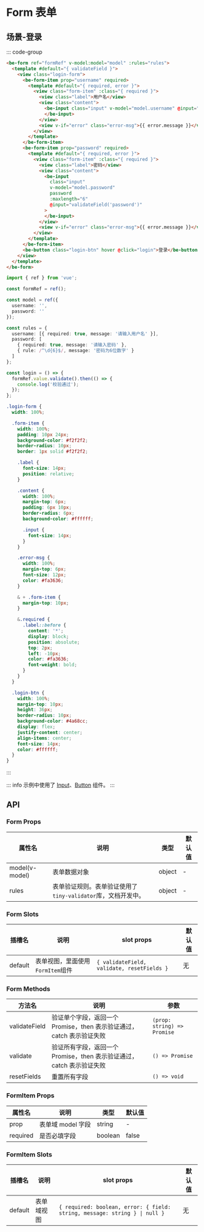 # Form 表单

## 场景-登录

::: code-group

```html [template]
<be-form ref="formRef" v-model:model="model" :rules="rules">
  <template #default="{ validateField }">
    <view class="login-form">
      <be-form-item prop="username" required>
        <template #default="{ required, error }">
          <view class="form-item" :class="{ required }">
            <view class="label">用户名</view>
            <view class="content">
              <be-input class="input" v-model="model.username" @input="validateField('username')">
              </be-input>
            </view>
            <view v-if="error" class="error-msg">{{ error.message }}</view>
          </view>
        </template>
      </be-form-item>
      <be-form-item prop="password" required>
        <template #default="{ required, error }">
          <view class="form-item" :class="{ required }">
            <view class="label">密码</view>
            <view class="content">
              <be-input
                class="input"
                v-model="model.password"
                password
                :maxlength="6"
                @input="validateField('password')"
              >
              </be-input>
            </view>
            <view v-if="error" class="error-msg">{{ error.message }}</view>
          </view>
        </template>
      </be-form-item>
      <be-button class="login-btn" hover @click="login">登录</be-button>
    </view>
  </template>
</be-form>
```

```ts [script]
import { ref } from 'vue';

const formRef = ref();

const model = ref({
  username: '',
  password: ''
});

const rules = {
  username: [{ required: true, message: '请输入用户名' }],
  password: [
    { required: true, message: '请输入密码' },
    { rule: /^\d{6}$/, message: '密码为6位数字' }
  ]
};

const login = () => {
  formRef.value.validate().then(() => {
    console.log('校验通过');
  });
};
```

```scss [style scoped]
.login-form {
  width: 100%;

  .form-item {
    width: 100%;
    padding: 10px 24px;
    background-color: #f2f2f2;
    border-radius: 10px;
    border: 1px solid #f2f2f2;

    .label {
      font-size: 14px;
      position: relative;
    }

    .content {
      width: 100%;
      margin-top: 6px;
      padding: 6px 10px;
      border-radius: 6px;
      background-color: #ffffff;

      .input {
        font-size: 14px;
      }
    }

    .error-msg {
      width: 100%;
      margin-top: 6px;
      font-size: 12px;
      color: #fa3636;
    }

    & + .form-item {
      margin-top: 10px;
    }

    &.required {
      .label::before {
        content: '*';
        display: block;
        position: absolute;
        top: 2px;
        left: -10px;
        color: #fa3636;
        font-weight: bold;
      }
    }
  }

  .login-btn {
    width: 100%;
    margin-top: 10px;
    height: 36px;
    border-radius: 10px;
    background-color: #4a68cc;
    display: flex;
    justify-content: center;
    align-items: center;
    font-size: 14px;
    color: #ffffff;
  }
}
```

:::

<ExampleIframe url="/pages/form/login" height="300px"></ExampleIframe>

::: info
示例中使用了 [Input](/components/input)、[Button](/components/button) 组件。
:::

## API

### Form Props

| 属性名         | 说明                                                         | 类型   | 默认值 |
| -------------- | ------------------------------------------------------------ | ------ | ------ |
| model(v-model) | 表单数据对象                                                 | object | -      |
| rules          | 表单验证规则。表单验证使用了`tiny-validator`库，文档开发中。 | object | -      |

### Form Slots

| 插槽名  | 说明                             | slot props                                 | 默认值 |
| ------- | -------------------------------- | ------------------------------------------ | ------ |
| default | 表单视图，里面使用`FormItem`组件 | `{ validateField, validate, resetFields }` | 无     |

### Form Methods

| 方法名        | 说明                                                                  | 参数                        |
| ------------- | --------------------------------------------------------------------- | --------------------------- |
| validateField | 验证单个字段，返回一个 Promise，then 表示验证通过，catch 表示验证失败 | `(prop: string) => Promise` |
| validate      | 验证所有字段，返回一个 Promise，then 表示验证通过，catch 表示验证失败 | `() => Promise`             |
| resetFields   | 重置所有字段                                                          | `() => void`                |

### FormItem Props

| 属性名   | 说明              | 类型    | 默认值 |
| -------- | ----------------- | ------- | ------ |
| prop     | 表单域 model 字段 | string  | -      |
| required | 是否必填字段      | boolean | false  |

### FormItem Slots

| 插槽名  | 说明       | slot props                                                                 | 默认值 |
| ------- | ---------- | -------------------------------------------------------------------------- | ------ |
| default | 表单域视图 | `{ required: boolean, error: { field: string, message: string } \| null }` | 无     |

<script setup lang="ts">
import ExampleIframe from "../src/ExampleIframe.vue";
</script>
